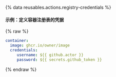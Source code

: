 {% data reusables.actions.registry-credentials %}

#### 示例：定义容器注册表的凭据

{% raw %}
```yaml
container:
  image: ghcr.io/owner/image
  credentials:
     username: ${{ github.actor }}
     password: ${{ secrets.github_token }}
```
{% endraw %}
